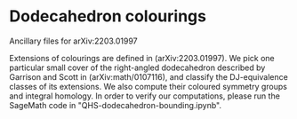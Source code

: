 # Dodecahedron colourings

Ancillary files for arXiv:2203.01997

Extensions of colourings are defined in (arXiv:2203.01997). We pick one particular small cover of the right-angled dodecahedron described by Garrison and Scott in (arXiv:math/0107116), and classify the DJ-equivalence classes of its extensions. We also compute their coloured symmetry groups and integral homology. In order to verify our computations, please run the SageMath code in "QHS-dodecahedron-bounding.ipynb". 
